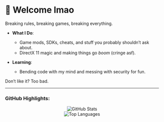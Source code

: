 # 👾 Welcome lmao
Breaking rules, breaking games, breaking everything.  

- **What I Do**:  
  - Game mods, SDKs, cheats, and stuff you probably shouldn’t ask about.  
  - DirectX 11 magic and making things go *boom* (cringe asf).  

- **Learning**:  
  - Bending code with my mind and messing with security for fun.

Don’t like it? Too bad.

---

### GitHub Highlights:
<div align="center">
  
![GitHub Stats](https://github-readme-stats.vercel.app/api?username=JMJAJ&show_icons=true&theme=vue-dark&hide_border=true&count_private=true)  
![Top Languages](https://github-readme-stats.vercel.app/api/top-langs/?username=JMJAJ&theme=vue-dark&show_icons=true&hide_border=true&layout=compact)  

</div>
